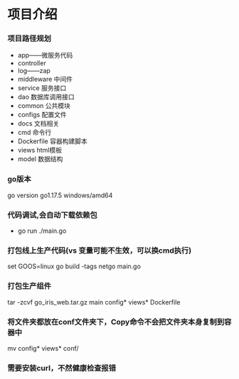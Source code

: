 # 项目介绍

### 项目路径规划
* app——微服务代码
* controller
* log——zap
* middleware  中间件
* service  服务接口
* dao 数据库调用接口
* common  公共模块
* configs  配置文件
* docs  文档相关
* cmd  命令行
* Dockerfile 容器构建脚本
* views  html模板
* model  数据结构

### go版本
go version go1.17.5 windows/amd64

### 代码调试,会自动下载依赖包
* go run ./main.go

### 打包线上生产代码(vs 变量可能不生效，可以换cmd执行)
set GOOS=linux 
go build -tags netgo main.go

### 打包生产组件
tar -zcvf go_iris_web.tar.gz main config* views* Dockerfile

### 将文件夹都放在conf文件夹下，Copy命令不会把文件夹本身复制到容器中
mv config* views*  conf/

### 需要安装curl，不然健康检查报错